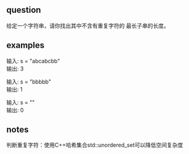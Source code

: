 ## question
给定一个字符串，请你找出其中不含有重复字符的 最长子串的长度。

## examples
输入: s = "abcabcbb"\
输出: 3 

输入: s = "bbbbb"\
输出: 1

输入: s = ""\
输出: 0

## notes
判断重复字符：使用C++哈希集合std::unordered_set可以降低空间复杂度

